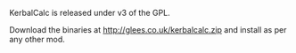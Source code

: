 KerbalCalc is released under v3 of the GPL.

Download the binaries at <http://glees.co.uk/kerbalcalc.zip> and install as per any other mod.
